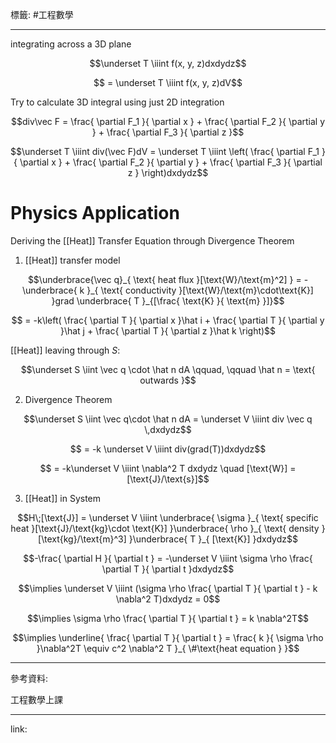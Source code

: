 標籤: #工程數學 

---

integrating across a 3D plane

$$\underset T \iiint f(x, y, z)dxdydz$$

$$ = \underset T \iiint f(x, y, z)dV$$

Try to calculate 3D integral using just 2D integration

$$div\vec F = \frac{ \partial F_1 }{ \partial x } +
\frac{ \partial F_2 }{ \partial y } +
\frac{ \partial F_3 }{ \partial z }$$

$$\underset T \iiint div(\vec F)dV = \underset T \iiint 
\left(
	\frac{ \partial F_1 }{ \partial x } + 
	\frac{ \partial F_2 }{ \partial y } +
	\frac{ \partial F_3 }{ \partial z }
\right)dxdydz$$

# Physics Application

Deriving the [[Heat]] Transfer Equation through Divergence Theorem

1. [[Heat]] transfer model

$$\underbrace{\vec q}_{ \text{ heat flux }[\text{W}/\text{m}^2] } = -\underbrace{ k }_{ \text{ conductivity }[\text{W}/\text{m}\cdot\text{K}] }grad \underbrace{ T }_{[\frac{ \text{K} }{ \text{m} }]}$$

$$ = -k\left(
	\frac{ \partial T }{ \partial x }\hat i +
	\frac{ \partial T }{ \partial y }\hat j +
	\frac{ \partial T }{ \partial z }\hat k
\right)$$

[[Heat]] leaving through $S$:

$$\underset S \iint \vec q \cdot \hat n dA \qquad, \qquad \hat n = \text{ outwards }$$

2. Divergence Theorem

$$\underset S \iint \vec q\cdot \hat n dA = 
\underset V \iiint div \vec q \,dxdydz$$

$$ = -k \underset V \iiint div(grad(T))dxdydz$$

$$ = -k\underset V \iiint \nabla^2 T dxdydz \quad [\text{W}] = [\text{J}/\text{s}]$$

3. [[Heat]] in System

$$H\;[\text{J}] = \underset V \iiint \underbrace{ \sigma }_{ \text{ specific heat }[\text{J}/\text{kg}\cdot \text{K}] }\underbrace{ \rho }_{ \text{ density }[\text{kg}/\text{m}^3] }\underbrace{ T }_{ [\text{K}] }dxdydz$$

$$-\frac{ \partial H }{ \partial t } = -\underset V \iiint \sigma \rho \frac{ \partial T }{ \partial t }dxdydz$$

$$\implies \underset V \iiint (\sigma \rho \frac{ \partial T }{ \partial t } - k \nabla^2 T)dxdydz = 0$$

$$\implies \sigma \rho \frac{ \partial T }{ \partial t } = k \nabla^2T$$

$$\implies \underline{ \frac{ \partial T }{ \partial t } = \frac{ k }{ \sigma \rho }\nabla^2T \equiv c^2 \nabla^2 T }_{ \#\text{heat equation } }$$

---

參考資料:

工程數學上課

---

link:

